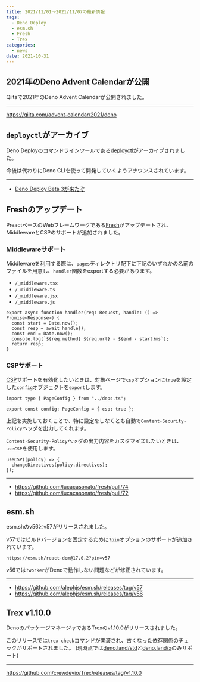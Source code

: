 ```yaml
---
title: 2021/11/01〜2021/11/07の最新情報
tags:
  - Deno Deploy
  - esm.sh
  - Fresh
  - Trex
categories:
  - news
date: 2021-10-31
---
```


## 2021年のDeno Advent Calendarが公開

Qiitaで2021年のDeno Advent Calendarが公開されました。

---

https://qiita.com/advent-calendar/2021/deno

## `deployctl`がアーカイブ

Deno Deployのコマンドラインツールである[deployctl](https://github.com/denoland/deployctl)がアーカイブされました。

今後は代わりにDeno CLIを使って開発していくようアナウンスされています。

---

- [Deno Deploy Beta 3が来たぞ](https://zenn.dev/kawarimidoll/articles/b8128d11223bf6)

## Freshのアップデート

PreactベースのWebフレームワークである[Fresh](https://github.com/lucacasonato/fresh)がアップデートされ、MiddlewareとCSPのサポートが追加されました。

### Middlewareサポート

Middlewareを利用する際は、`pages`ディレクトリ配下に下記のいずれかの名前のファイルを用意し、`handler`関数をexportする必要があります。

- `/_middleware.tsx`
- `/_middleware.ts`
- `/_middleware.jsx`
- `/_middleware.js`

```tsx
export async function handler(req: Request, handle: () => Promise<Response>) {
  const start = Date.now();
  const resp = await handle();
  const end = Date.now();
  console.log(`${req.method} ${req.url} - ${end - start}ms`);
  return resp;
}
```

### CSPサポート

[CSP](https://developer.mozilla.org/ja/docs/Web/HTTP/CSP)サポートを有効化したいときは、対象ページで`csp`オプションに`true`を設定した`config`オブジェクトを`export`します。

```tsx
import type { PageConfig } from "../deps.ts";

export const config: PageConfig = { csp: true };
```

上記を実施しておくことで、特に設定をしなくとも自動で`Content-Security-Policy`ヘッダを出力してくれます。

`Content-Security-Policy`ヘッダの出力内容をカスタマイズしたいときは、`useCSP`を使用します。

```tsx
useCSP((policy) => {
  changeDirectives(policy.directives);
});
```

---

- https://github.com/lucacasonato/fresh/pull/74
- https://github.com/lucacasonato/fresh/pull/72

## esm.sh

esm.shのv56とv57がリリースされました。

v57ではビルドバージョンを固定するために`?pin`オプションのサポートが追加されています。

```
https://esm.sh/react-dom@17.0.2?pin=v57
```

v56では`?worker`がDenoで動作しない問題などが修正されています。

---

- https://github.com/alephjs/esm.sh/releases/tag/v57
- https://github.com/alephjs/esm.sh/releases/tag/v56

## Trex v1.10.0

DenoのパッケージマネージャであるTrexのv1.10.0がリリースされました。

このリリースでは`trex check`コマンドが実装され、古くなった依存関係のチェックがサポートされました。 (現時点では[deno.land/std](https://deno.land/std)と[deno.land/x](https://deno.land/x)のみサポート)

---

https://github.com/crewdevio/Trex/releases/tag/v1.10.0
